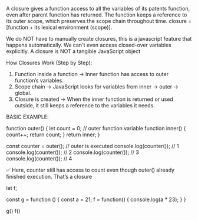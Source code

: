 A closure gives a function access to all the variables of its patents function, even after parent function has returned. The function keeps a reference to its outer scope, which preserves the scope chain throughout time.
closure = [function + its lexical environment (scope)].


We do NOT have to manually create closures, this is a javascript feature that happens automatically. We can't even access closed-over variables explicitly. A closure is NOT a tangible JavaScript object

How Closures Work (Step by Step):
1. Function inside a function → Inner function has access to outer function’s variables.
2. Scope chain → JavaScript looks for variables from inner → outer → global.
3. Closure is created → When the inner function is returned or used outside, it still keeps a reference to the variables it needs.

BASIC EXAMPLE:

function outer() {
  let count = 0; // outer function variable
  function inner() {
    count++;
    return count;
  }
  return inner;
}

const counter = outer(); // outer is executed
console.log(counter()); // 1
console.log(counter()); // 2
console.log(counter()); // 3
console.log(counter()); // 4

✅ Here, counter still has access to count even though outer() already finished execution. That’s a closure

let f;

const g = function () {
    const a = 21;
    f = function() {
        console.log(a * 23);
    }
}

g()
f()
